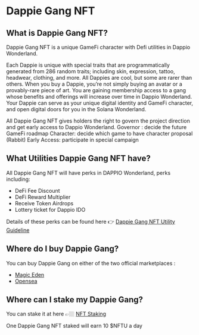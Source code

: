 # Dappie Gang NFT 

## What is Dappie Gang NFT?

Dappie Gang NFT is a unique GameFi character with Defi utilities in Dappio Wonderland.

Each Dappie is unique with special traits that are programmatically generated from 286 random traits; including skin, expression, tattoo, headwear, clothing, and more. All Dappies are cool, but some are rarer than others.
When you buy a Dappie, you’re not simply buying an avatar or a provably-rare piece of art. You are gaining membership access to a gang whose benefits and offerings will increase over time in Dappio Wonderland. Your Dappie can serve as your unique digital identity and GameFi character, and open digital doors for you in the Solana Wonderland.

All Dappie Gang NFT gives holders the right to govern the project direction and get early access to Dappio Wonderland.
Governor : decide the future GameFi roadmap
Character: decide which game to have character proposal (Rabbit)
Early Access: participate in special campaign

## What Utilities Dappie Gang NFT have?

All Dappie Gang NFT will have perks in DAPPIO Wonderland, perks including:
- DeFi Fee Discount 
- DeFi Reward Multiplier
- Receive Token Airdrops
- Lottery ticket for Dappio IDO

Details of these perks can be found here 👉 [Dappie Gang NFT Utility Guideline](https://medium.com/dappio-wonderland/dappie-gang-nft-utility-guideline-1-8201a00bef6)


## Where do I buy Dappie Gang?
You can buy Dappie Gang on either of the two official marketplaces : 

- [Magic Eden](https://magiceden.io/marketplace/dappie_gang) 
- [Opensea](https://opensea.io/collection/dappie-gang )

## Where can I stake my Dappie Gang?
You can stake it at here 👉🏼 [NFT Staking](https://app.dappio.xyz/nft-staking)

One Dappie Gang NFT staked will earn 10 $NFTU a day


